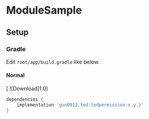 # ModuleSample

## Setup


### Gradle

Edit `root/app/build.gradle` like below.

#### Normal
[ ![Download]1.0]
```gradle
dependencies {
    implementation 'gun0912.ted:tedpermission:x.y.z'
}
```
